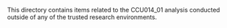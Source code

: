 This directory contains items related to the CCU014_01 analysis conducted outside of any of the trusted research environments.
